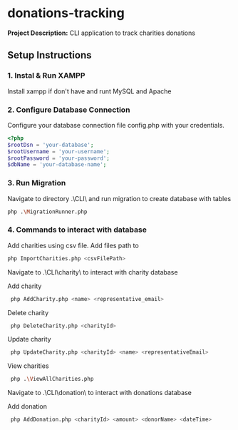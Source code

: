 # donations-tracking

**Project Description:**
CLI application to track charities donations

## Setup Instructions

### 1. Instal & Run XAMPP

Install xampp if don't have and runt MySQL and Apache

### 2. Configure Database Connection

Configure your database connection file config.php with your credentials.

```php
<?php
$rootDsn = 'your-database';
$rootUsername = 'your-username';
$rootPassword = 'your-password';
$dbName = 'your-database-name';
```

### 3. Run Migration

Navigate to directory .\CLI\ and run migration to create database with tables

```bash
php .\MigrationRunner.php
```

### 4. Commands to interact with database

Add charities using csv file. Add files path to

```bash
php ImportCharities.php <csvFilePath>
```

Navigate to .\CLI\charity\ to interact with charity database

Add charity

```bash
 php AddCharity.php <name> <representative_email>
```

Delete charity

```bash
 php DeleteCharity.php <charityId>
```

Update charity

```bash
 php UpdateCharity.php <charityId> <name> <representativeEmail>
```

View charities

```bash
 php .\ViewAllCharities.php
```

Navigate to .\CLI\donation\ to interact with donations database

Add donation

```bash
 php AddDonation.php <charityId> <amount> <donorName> <dateTime>
```
